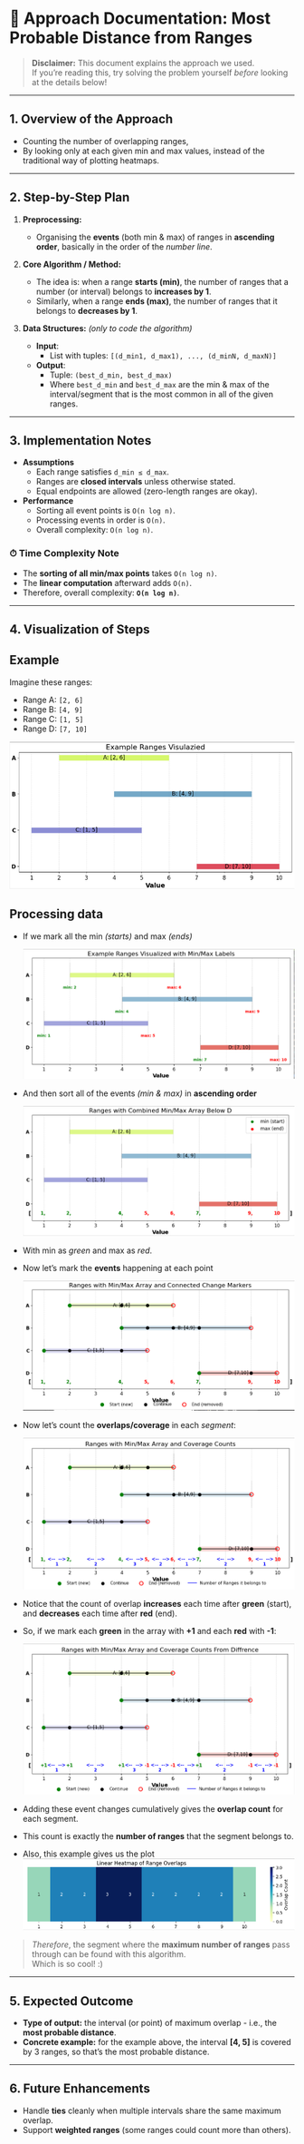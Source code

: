 # 📝 Approach Documentation: Most Probable Distance from Ranges

> **Disclaimer:** This document explains the approach we used.  
> If you’re reading this, try solving the problem yourself *before* looking at the details below!  

---

## 1. Overview of the Approach
- Counting the number of overlapping ranges,
- By looking only at each given min and max values, instead of the traditional way of plotting heatmaps.

---

## 2. Step-by-Step Plan
1. **Preprocessing:**  
   - Organising the **events** (both min & max) of ranges in **ascending order**, basically in the order of the *number line*.

2. **Core Algorithm / Method:**  
   - The idea is: when a range **starts (min)**, the number of ranges that a number (or interval) belongs to **increases by 1**.  
   - Similarly, when a range **ends (max)**, the number of ranges that it belongs to **decreases by 1**.

3. **Data Structures:** *(only to code the algorithm)*  
   - **Input**: 
     - List with tuples: `[(d_min1, d_max1), ..., (d_minN, d_maxN)]`
   - **Output**: 
     - Tuple: `(best_d_min, best_d_max)`  
     - Where `best_d_min` and `best_d_max` are the min & max of the interval/segment that is the most common in all of the given ranges.

---

## 3. Implementation Notes
- **Assumptions**
  - Each range satisfies `d_min ≤ d_max`.
  - Ranges are **closed intervals** unless otherwise stated.
  - Equal endpoints are allowed (zero-length ranges are okay).
- **Performance**
  - Sorting all event points is `O(n log n)`.
  - Processing events in order is `O(n)`.
  - Overall complexity: `O(n log n)`.

### ⏱ Time Complexity Note
- The **sorting of all min/max points** takes `O(n log n)`.  
- The **linear computation** afterward adds `O(n)`.  
- Therefore, overall complexity: **`O(n log n)`**.  

---

## 4. Visualization of Steps

## Example  
Imagine these ranges:  

- Range A: `[2, 6]`  
- Range B: `[4, 9]`  
- Range C: `[1, 5]`  
- Range D: `[7, 10]`  

![Image of Stacked Ranges](../img/stacked_ranges.png)

## Processing data
- If we mark all the min *(starts)* and max *(ends)*

  ![Image of Stacked Ranges With Min and Max Labeled](../img/stacked_ranges_with_minmax_labels.png)

- And then sort all of the events *(min & max)* in **ascending order**

  ![Image of Sorted Ranges With Min and Max 'Colored'](../img/sorted_ranges.png)

- With min as *green* and max as *red*.
- Now let’s mark the **events** happening at each point

  ![Image of Sorted Ranges With Change in status shown with Points in each range](../img/sorted_ranges_changes.png)

- Now let’s count the **overlaps/coverage** in each *segment*:

  ![Image of Sorted Ranges With Overlaps/coverages counted](../img/sorted_ranges_coverage_counts.png)

- Notice that the count of overlap **increases** each time after **green** (start),  
  and **decreases** each time after **red** (end).
- So, if we mark each **green** in the array with **+1** and each **red** with **-1**:

  ![Image of Sorted Ranges With Overlaps/coverages counted With Events](../img/sorted_ranges_coverage_from_changes.png)

- Adding these event changes cumulatively gives the **overlap count** for each segment.  
- This count is exactly the **number of ranges** that the segment belongs to.  
- Also, this example gives us the plot
    ![Image of Sorted Range's Overlaps Shown in HEATMAP](../img/overlap_heatmap.png)
> *Therefore*, the segment where the **maximum number of ranges** pass through can be found with this algorithm.  
> Which is so cool! :)

---

## 5. Expected Outcome
- **Type of output:** the interval (or point) of maximum overlap - i.e., the **most probable distance**.  
- **Concrete example:** for the example above, the interval **[4, 5]** is covered by 3 ranges, so that’s the most probable distance.

---

## 6. Future Enhancements
- Handle **ties** cleanly when multiple intervals share the same maximum overlap.
- Support **weighted ranges** (some ranges could count more than others).